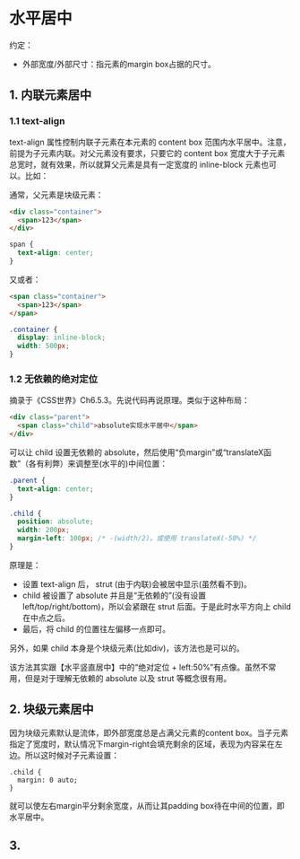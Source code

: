 # 水平居中

约定：
- 外部宽度/外部尺寸：指元素的margin box占据的尺寸。

## 1. 内联元素居中

### 1.1 text-align

text-align 属性控制内联子元素在本元素的 content box 范围内水平居中。注意，前提为子元素内联。对父元素没有要求，只要它的 content box 宽度大于子元素总宽时，就有效果，所以就算父元素是具有一定宽度的 inline-block 元素也可以。比如：

通常，父元素是块级元素：

```html
<div class="container">
  <span>123</span>
</div>
```
```css
span {
  text-align: center;
}
```

又或者：

```html
<span class="container">
  <span>123</span>
</span>
```
```css
.container {
  display: inline-block;
  width: 500px;
}
```

### 1.2 无依赖的绝对定位

摘录于《CSS世界》Ch6.5.3。先说代码再说原理。类似于这种布局：

```html
<div class="parent">
  <span class="child">absolute实现水平居中</span>
</div>
```

可以让 child 设置无依赖的 absolute，然后使用“负margin”或“translateX函数”（各有利弊）来调整至(水平的)中间位置：

```css
.parent {
  text-align: center;
}

.child {
  position: absolute;
  width: 200px;
  margin-left: 100px; /* -(width/2)。或使用 translateX(-50%) */
}
```

原理是：

- 设置 text-align 后， strut (由于内联)会被居中显示(虽然看不到)。
- child 被设置了 absolute 并且是“无依赖的”(没有设置left/top/right/bottom)，所以会紧跟在 strut 后面。于是此时水平方向上 child 在中点之后。
- 最后，将 child 的位置往左偏移一点即可。

另外，如果 child 本身是个块级元素(比如div)，该方法也是可以的。

该方法其实跟【水平竖直居中】中的“绝对定位 + left:50%”有点像。虽然不常用，但是对于理解无依赖的 absolute 以及 strut 等概念很有用。


## 2. 块级元素居中

因为块级元素默认是流体，即外部宽度总是占满父元素的content box。当子元素指定了宽度时，默认情况下margin-right会填充剩余的区域，表现为内容呆在左边。所以这时候对子元素设置：
```
.child {
  margin: 0 auto;
}
```
就可以使左右margin平分剩余宽度，从而让其padding box待在中间的位置，即水平居中。  

## 3. 
